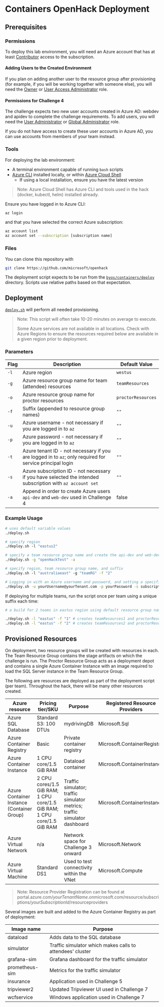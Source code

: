 # Containers OpenHack Deployment

## Prerequisites

### Permissions

To deploy this lab environment, you will need an Azure account that has at least [Contributor](https://docs.microsoft.com/en-us/azure/role-based-access-control/built-in-roles#contributor) access to the subscription.

#### Adding Users to the Created Environment

If you plan on adding another user to the resource group after provisioning (for example, if you will be working together with someone else), you will need the [Owner](https://docs.microsoft.com/en-us/azure/role-based-access-control/built-in-roles#owner) or [User Access Administrator](https://docs.microsoft.com/en-us/azure/role-based-access-control/built-in-roles#user-access-administrator) role.

#### Permissions for Challenge 4

The challenge expects two new user accounts created in Azure AD: webdev and apidev to complete the challenge requirements. To add users, you will need the [User Administrator](https://docs.microsoft.com/en-us/azure/active-directory/roles/permissions-reference#user-administrator) or [Global Administrator](https://docs.microsoft.com/en-us/azure/active-directory/roles/permissions-reference#global-administrator) role.

If you do not have access to create these user accounts in Azure AD, you can use accounts from members of your team instead.

### Tools

For deploying the lab environment:

- A terminal environment capable of running `bash` scripts
- [Azure CLI](https://docs.microsoft.com/en-us/cli/azure/install-azure-cli) installed locally, or within [Azure Cloud Shell](https://docs.microsoft.com/en-us/azure/cloud-shell/overview)
  - If using a local installation, ensure you have the latest version

> Note: Azure Cloud Shell has Azure CLI and tools used in the hack (docker, kubectl, helm) installed already.

Ensure you have logged in to Azure CLI:

```sh
az login
```

and that you have selected the correct Azure subscription:

```sh
az account list
az account set --subscription [subscription name]
```

### Files

You can clone this repository with

```sh
git clone https://github.com/microsoft/openhack 
```

The deployment script expects to be run from the [`byos/containers/deploy`](./deploy) directory. Scripts use relative paths based on that expectation.

## Deployment

[`deploy.sh`](./deploy/deploy.sh) will perform all needed provisioning.

> Note: This script will often take 10-20 minutes on average to execute.  
>
> Some Azure services are not available in all locations.  Check with Azure Regions to ensure the resources required below are available in a given region prior to deployment.

### Parameters

| Flag | Description | Default Value |
| --------- | ----------- | ------------- |
| `-l` | Azure region | `westus` |
| `-g` | Azure resource group name for team (attendee) resources | `teamResources` |
| `-o` | Azure resource group name for proctor resources | `proctorResources` |
| `-f` | Suffix (appended to resource group names) | `""` |
| `-u` | Azure username - not necessary if you are logged in to `az` | `""` |
| `-p` | Azure password - not necessary if you are logged in to `az` | `""` |
| `-t` | Azure tenant ID - not necessary if you are logged in to `az`; only required for service principal login | `""` |
| `-s` | Azure subscription ID - not necessary if you have selected the intended subscription with `az account set` | `""` |
| `-a` | Append in order to create Azure users `api-dev` and `web-dev` used in Challenge 4 | false |

### Example Usage

```sh
# uses default variable values
./deploy.sh
```

```sh
# specify region
./deploy.sh -l "eastus2"
```

```sh
# specify a team resource group name and create the api-dev and web-dev users
./deploy.sh -g "openHackTest" -a
```

```sh
# specify region, team resource group name, and suffix
./deploy.sh -l "australiaeast" -g "teamRG" -f "2"
```

```sh
# Logging in with an Azure username and password, and setting a specified subscription
./deploy.sh -u yourUsername@yourTenant.com -p yourPassword -s subscriptionGUID
```

If deploying for multiple teams, run the script once per team using a unique suffix each time:

```sh
# a build for 2 teams in eastus region using default resource group naming

./deploy.sh -l "eastus" -f "1" # creates teamResources1 and proctorResources1
./deploy.sh -l "eastus" -f "2" # creates teamResources2 and proctorResources2
```

## Provisioned Resources

On deployment, two resource groups will be created with resources in each. The Team Resource Group contains the stage artifacts on which the challenge is run. The Proctor Resource Group acts as a deployment depot and contains a single Azure Container Instance with an image required to load the SQL Server instance in the Team Resource Group.

The following are resources are deployed as part of the deployment script (per team). Throughout the hack, there will be many other resources created.

| Azure resource | Pricing tier/SKU | Purpose | Registered Resource Providers |
| -------------- | ---------------- | ------- | ----------------------------- |
| Azure SQL Database | Standard S3: 100 DTUs | mydrivingDB | Microsoft.Sql |
| Azure Container Registry | Basic | Private container registry | Microsoft.ContainerRegistry |
| Azure Container Instance | 1 CPU core/1.5 GiB RAM | Dataload container | Microsoft.ContainerInstance |
| Azure Container Instance (Container Group) | 2 CPU cores/1.5 GiB RAM; 1 CPU core/1.5 GiB RAM; 1 CPU core/1.5 GiB RAM | Traffic simulator; traffic simulator metrics; traffic simulator dashboard | Microsoft.ContainerInstance |
| Azure Virtual Network | n/a | Network space for Challenge 3 onward | Microsoft.Network |
| Azure Virtual Machine | Standard DS1 | Used to test connectivity within the VNet | Microsoft.Compute |

> Note: Resource Provider Registration can be found at portal.azure.com/_yourTenantName_.onmicrosoft.com/resource/subscriptions/_yourSubscriptionId_/resourceproviders

Several images are built and added to the Azure Container Registry as part of deployment:

| Image name | Purpose |
| ---------- | ------- |
| dataload | Adds data to the SQL database |
| simulator | Traffic simulator which makes calls to attendees' cluster |
| grafana-sim | Grafana dashboard for the traffic simulator |
| prometheus-sim | Metrics for the traffic simulator |
| insurance | Application used in Challenge 5 |
| tripviewer2 | Updated Tripviewer UI used in Challenge 7 |
| wcfservice | Windows application used in Challenge 7 |
